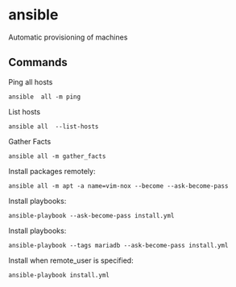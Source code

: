 # ansible
Automatic provisioning of machines


## Commands

Ping all hosts
```
ansible  all -m ping
```

List hosts
```
ansible all  --list-hosts
```

Gather Facts
```
ansible all -m gather_facts
```

Install packages remotely:
```
ansible all -m apt -a name=vim-nox --become --ask-become-pass
```

Install playbooks:
```
ansible-playbook --ask-become-pass install.yml
```

Install playbooks:
```
ansible-playbook --tags mariadb --ask-become-pass install.yml
```

Install when remote_user is specified:
```
ansible-playbook install.yml
```